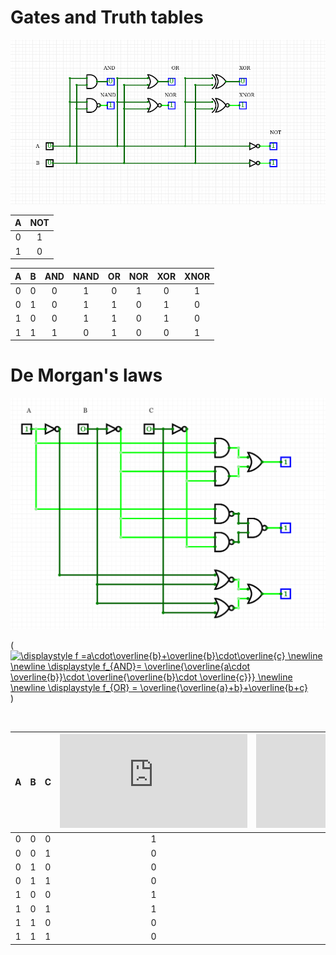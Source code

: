 # Gates and Truth tables
![and_gates](./gates.png)

| **A** | **NOT** |
| :-: | :-: |
| 0 | 1 |
| 1 | 0 |

| **A** | **B** | **AND** | **NAND** | **OR** | **NOR** |**XOR** | **XNOR** |
| :-: | :-: | :-: | :-: |:-: | :-: | :-: | :-: |
| 0 | 0 | 0 | 1 | 0 | 1 | 0 | 1 |
| 0 | 1 | 0 | 1 | 1 | 0 | 1 | 0 |
| 1 | 0 | 0 | 1 | 1 | 0 | 1 | 0 |
| 1 | 1 | 1 | 0 | 1 | 0 | 0 | 1 |




# De Morgan's laws

![De Morgan](./demorgan.png)

(<a href="https://www.codecogs.com/eqnedit.php?latex=\displaystyle&space;f&space;=a\cdot\overline{b}&plus;\overline{b}\cdot\overline{c}&space;\newline&space;\newline&space;\displaystyle&space;f_{AND}=&space;\overline{\overline{a\cdot&space;\overline{b}}\cdot&space;\overline{\overline{b}\cdot&space;\overline{c}}}&space;\newline&space;\newline&space;\displaystyle&space;f_{OR}&space;=&space;\overline{\overline{a}&plus;b}&plus;\overline{b&plus;c}" target="_blank"><img src="https://latex.codecogs.com/gif.latex?\displaystyle&space;f&space;=a\cdot\overline{b}&plus;\overline{b}\cdot\overline{c}&space;\newline&space;\newline&space;\displaystyle&space;f_{AND}=&space;\overline{\overline{a\cdot&space;\overline{b}}\cdot&space;\overline{\overline{b}\cdot&space;\overline{c}}}&space;\newline&space;\newline&space;\displaystyle&space;f_{OR}&space;=&space;\overline{\overline{a}&plus;b}&plus;\overline{b&plus;c}" title="\displaystyle f =a\cdot\overline{b}+\overline{b}\cdot\overline{c} \newline \newline \displaystyle f_{AND}= \overline{\overline{a\cdot \overline{b}}\cdot \overline{\overline{b}\cdot \overline{c}}} \newline \newline \displaystyle f_{OR} = \overline{\overline{a}+b}+\overline{b+c}" /></a>)

    
&nbsp;

| **A** | **B** |**C** | ![equation](https://latex.codecogs.com/gif.latex?f) | ![equation](https://latex.codecogs.com/gif.latex?f_%7BAND%7D) | ![equation](https://latex.codecogs.com/gif.latex?f_%7BOR%7D) |
| :-: | :-: | :-: | :-: | :-: | :-: |
| 0 | 0 | 0 | 1 | 1 | 1 |
| 0 | 0 | 1 | 0 | 0 | 0 |
| 0 | 1 | 0 | 0 | 0 | 0 |
| 0 | 1 | 1 | 0 | 0 | 0 |
| 1 | 0 | 0 | 1 | 1 | 1 |
| 1 | 0 | 1 | 1 | 1 | 1 |
| 1 | 1 | 0 | 0 | 0 | 0 |
| 1 | 1 | 1 | 0 | 0 | 0 |
